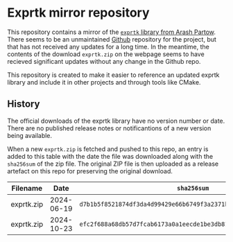 Exprtk mirror repository
========================

This repository contains a mirror of the
[`exprtk` library from Arash Partow](https://www.partow.net/programming/exprtk).
There seems to be an unmaintained [Github](https://github.com/ArashPartow/exprtk)
repository for the project, but that has not received any updates for a long
time. In the meantime, the contents of the download `exprtk.zip` on the webpage
seems to have recieved significant updates without any change in the Github
repo.

This repository is created to make it easier to reference an updated exprtk
library and include it in other projects and through tools like CMake.


History
-------

The official downloads of the exprtk library have no version number or date.
There are no published release notes or notificantions of a new version being
available.

When a new `exprtk.zip` is fetched and pushed to this repo, an entry is added
to this table with the date the file was downloaded along with the `sha256sum`
of the zip file. The original ZIP file is then uploaded as a release artefact
on this repo for preserving the original download.

| Filename       | Date         | `sha256sum`                                                        |
| -------------- | ------------ | ------------------------------------------------------------------ |
| exprtk.zip     | 2024-06-19   | `d7b1b5f8521874df3da4d99429e66b6749f3a2371b89969c3773b20e1e3b7292` |
| exprtk.zip     | 2024-10-23   | `efc2f688a68db57d7fcab6173a0a1eecde1be3db81c79e1607af6defe953a0f0` |
